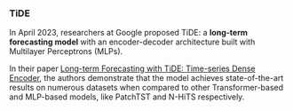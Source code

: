 
### TiDE

In April 2023, researchers at Google proposed TiDE: a **long-term forecasting model** with an encoder-decoder architecture built with Multilayer Perceptrons (MLPs).

In their paper [Long-term Forecasting with TiDE: Time-series Dense Encoder](https://arxiv.org/pdf/2304.08424.pdf), the authors demonstrate that the model achieves state-of-the-art results on numerous datasets when compared to other Transformer-based and MLP-based models, like PatchTST and N-HiTS respectively.
